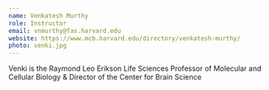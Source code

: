 ```yaml
---
name: Venkatesh Murthy
role: Instructor
email: vnmurthy@fas.harvard.edu 
website: https://www.mcb.harvard.edu/directory/venkatesh-murthy/
photo: venki.jpg
---
```

Venki is the Raymond Leo Erikson Life Sciences Professor of Molecular and Cellular Biology & Director of the Center for Brain Science
